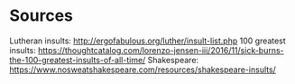 # Sources
Lutheran insults: http://ergofabulous.org/luther/insult-list.php
100 greatest insults: https://thoughtcatalog.com/lorenzo-jensen-iii/2016/11/sick-burns-the-100-greatest-insults-of-all-time/
Shakespeare: https://www.nosweatshakespeare.com/resources/shakespeare-insults/
